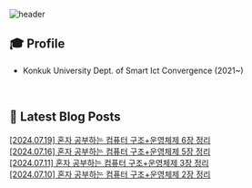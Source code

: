 
![header](https://capsule-render.vercel.app/api?type=waving&color=auto&height=220&section=header&text=Minu%20Kim&fontSize=60&animation=fadeIn&fontAlignY=38&descAlignY=51&descAlign=62)

## 🎓 Profile
- Konkuk University Dept. of Smart Ict Convergence (2021~)

<br>

## 📕 Latest Blog Posts     

<a href ="https://kminu.tistory.com/196"> [2024.07.19] 혼자 공부하는 컴퓨터 구조+운영체제 6장 정리 </a> <br><a href ="https://kminu.tistory.com/195"> [2024.07.16] 혼자 공부하는 컴퓨터 구조+운영체제 5장 정리 </a> <br><a href ="https://kminu.tistory.com/193"> [2024.07.11] 혼자 공부하는 컴퓨터 구조+운영체제 3장 정리 </a> <br><a href ="https://kminu.tistory.com/192"> [2024.07.10] 혼자 공부하는 컴퓨터 구조+운영체제 2장 정리 </a> <br>